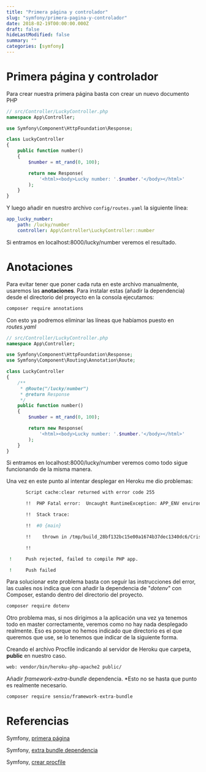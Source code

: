 ```yaml
---
title: "Primera página y controlador"
slug: "symfony/primera-pagina-y-controlador"
date: 2018-02-19T00:00:00.000Z
draft: false
hideLastModified: false
summary: ""
categories: [symfony]
---
```


# Primera página y controlador

Para crear nuestra primera página basta con crear un nuevo documento PHP
```PHP
// src/Controller/LuckyController.php
namespace App\Controller;

use Symfony\Component\HttpFoundation\Response;

class LuckyController
{
    public function number()
    {
        $number = mt_rand(0, 100);

        return new Response(
            '<html><body>Lucky number: '.$number.'</body></html>'
        );
    }
}
```

Y luego añadir en nuestro archivo `config/routes.yaml` la siguiente línea:
```yaml
app_lucky_number:
    path: /lucky/number
    controller: App\Controller\LuckyController::number
```

Si entramos en localhost:8000/lucky/number veremos el resultado.

# Anotaciones

Para evitar tener que poner cada ruta en este archivo manualmente, usaremos las **anotaciones**. Para instalar estas (añadir la dependencia) desde el directorio del proyecto en la consola ejecutamos:
```bash
composer require annotations
```

Con esto ya podremos eliminar las líneas que habíamos puesto en _routes.yaml_
```PHP
// src/Controller/LuckyController.php
namespace App\Controller;

use Symfony\Component\HttpFoundation\Response;
use Symfony\Component\Routing\Annotation\Route;

class LuckyController
{
    /**
     * @Route("/lucky/number")
     * @return Response
     */
    public function number()
    {
        $number = mt_rand(0, 100);

        return new Response(
            '<html><body>Lucky number: '.$number.'</body></html>'
        );
    }
}
```

Si entramos en localhost:8000/lucky/number veremos como todo sigue funcionando de la misma manera.

Una vez en este punto al intentar desplegar en Heroku me dio problemas:
```bash
       Script cache:clear returned with error code 255

       !!  PHP Fatal error:  Uncaught RuntimeException: APP_ENV environment variable is not defined. You need to define environment variables for configuration or add "symfony/dotenv" as a Composer dependency to load variables from a .env file. in /tmp/build_28bf132bc15e00a1674b37dec1340dc6/CrisKrus-My-Symfony-Project-f31cfde/bin/console:20

       !!  Stack trace:

       !!  #0 {main}

       !!    thrown in /tmp/build_28bf132bc15e00a1674b37dec1340dc6/CrisKrus-My-Symfony-Project-f31cfde/bin/console on line 20

       !!

 !     Push rejected, failed to compile PHP app.

 !     Push failed
```

Para solucionar este problema basta con seguir las instrucciones del error, las cuales nos indica que con añadir la dependencia de "_dotenv_" con Composer, estando dentro del directorio del proyecto.
```bash
composer require dotenv
```

Otro problema mas, si nos dirigimos a la aplicación una vez ya tenemos todo en master correctamente, veremos como no hay nada desplegado realmente. Eso es porque no hemos indicado que directorio es el que queremos que use, se lo tenemos que indicar de la siguiente forma.

Creando el archivo Procfile indicando al servidor de Heroku que carpeta, **public** en nuestro caso.
```bash
web: vendor/bin/heroku-php-apache2 public/
```

Añadir _framework-extra-bundle_ dependencia. *Esto no se hasta que punto es realmente necesario.
```bash
composer require sensio/framework-extra-bundle
```

# Referencias

Symfony, [primera página](https://symfony.com/doc/current/page_creation.html)

Symfony, [extra bundle dependencia](https://symfony.com/doc/current/bundles/SensioFrameworkExtraBundle/index.html#installation)

Symfony, [crear procfile](https://symfony.com/doc/3.3/deployment/heroku.html#create-a-procfile)

